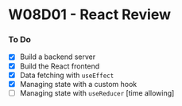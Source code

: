# W08D01 - React Review

### To Do
- [x] Build a backend server
- [x] Build the React frontend
- [x] Data fetching with `useEffect`
- [x] Managing state with a custom hook
- [ ] Managing state with `useReducer` [time allowing]
